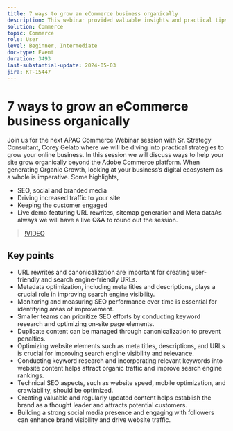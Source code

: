 ```yaml
---
title: 7 ways to grow an eCommerce business organically
description: This webinar provided valuable insights and practical tips for growing an e-commerce business organically through SEO strategies. The strategies covered various aspects such as website optimization, keyword research, technical SEO improvements, content creation, social media presence, customer satisfaction, and diversifying marketing channels. Attendees were introduced to native capabilities within the Adobe Commerce platform and were encouraged to join the upcoming Adobe Summit for further learning opportunities. Overall, the webinar emphasized the importance of consistent effort and adaptability in achieving long-term success in the e-commerce industry.
solution: Commerce
topic: Commerce
role: User
level: Beginner, Intermediate
doc-type: Event
duration: 3493
last-substantial-update: 2024-05-03
jira: KT-15447
---
```


# 7 ways to grow an eCommerce business organically

Join us for the next APAC Commerce Webinar session with Sr. Strategy Consultant, Corey Gelato where we will be diving into practical strategies to grow your online business. In this session we will discuss ways to help your site grow organically beyond the Adobe Commerce platform. When generating Organic Growth, looking at your business’s digital ecosystem as a whole is imperative. Some highlights, 

* SEO, social and branded media
* Driving increased traffic to your site
* Keeping the customer engaged
* Live demo featuring URL rewrites, sitemap generation and Meta dataAs always we will have a live Q&A to round out the session.

>[!VIDEO](https://video.tv.adobe.com/v/3428817/?learn=on)

## Key points

* URL rewrites and canonicalization are important for creating user-friendly and search engine-friendly URLs.
* Metadata optimization, including meta titles and descriptions, plays a crucial role in improving search engine visibility.
* Monitoring and measuring SEO performance over time is essential for identifying areas of improvement.
* Smaller teams can prioritize SEO efforts by conducting keyword research and optimizing on-site page elements.
* Duplicate content can be managed through canonicalization to prevent penalties.
* Optimizing website elements such as meta titles, descriptions, and URLs is crucial for improving search engine visibility and relevance.
* Conducting keyword research and incorporating relevant keywords into website content helps attract organic traffic and improve search engine rankings.
* Technical SEO aspects, such as website speed, mobile optimization, and crawlability, should be optimized.
* Creating valuable and regularly updated content helps establish the brand as a thought leader and attracts potential customers.
* Building a strong social media presence and engaging with followers can enhance brand visibility and drive website traffic.